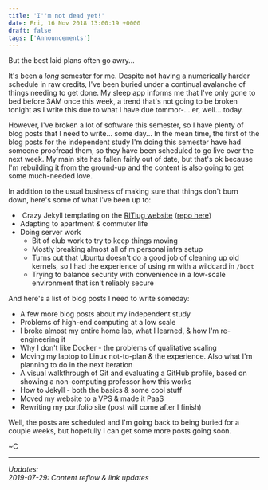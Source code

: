 ```yaml
---
title: 'I''m not dead yet!'
date: Fri, 16 Nov 2018 13:00:19 +0000
draft: false
tags: ['Announcements']
---
```


But the best laid plans often go awry...

It's been a _long_ semester for me. Despite not having a numerically harder schedule in raw credits, I've been buried under a continual avalanche of things needing to get done. My sleep app informs me that I've only gone to bed before 3AM once this week, a trend that's not going to be broken tonight as I write this due to what I have due tommor-... er, well... today.

However, I've broken a lot of software this semester, so I have plenty of blog posts that I need to write... some day... In the mean time, the first of the blog posts for the independent study I'm doing this semester have had someone proofread them, so they have been scheduled to go live over the next week. My main site has fallen fairly out of date, but that's ok because I'm rebuilding it from the ground-up and the content is also going to get some much-needed love.  

In addition to the usual business of making sure that things don't burn down, here's some of what I've been up to:

*    Crazy Jekyll templating on the [RITlug website](https://ritlug.com/) ([repo here](https://github.com/RITlug/ritlug.github.io))
*   Adapting to apartment & commuter life
*   Doing server work
    *   Bit of club work to try to keep things moving
    *   Mostly breaking almost all of m personal infra setup
    *   Turns out that Ubuntu doesn't do a good job of cleaning up old kernels, so I had the experience of using `rm` with a wildcard in `/boot`
    *   Trying to balance security with convenience in a low-scale environment that isn't reliably secure  
        

And here's a list of blog posts I need to write someday:

*   A few more blog posts about my independent study  
*   Problems of high-end computing at a low scale
*   I broke almost my entire home lab, what I learned, & how I'm re-engineering it  
*   Why I don't like Docker - the problems of qualitative scaling
*   Moving my laptop to Linux not-to-plan & the experience. Also what I'm planning to do in the next iteration
*   A visual walkthrough of Git and evaluating a GitHub profile, based on showing a non-computing professor how this works
*   How to Jekyll - both the basics & some cool stuff
*   Moved my website to a VPS & made it PaaS
*   Rewriting my portfolio site (post will come after I finish)

Well, the posts are scheduled and I'm going back to being buried for a couple weeks, but hopefully I can get some more posts going soon.

~C

---

_Updates:_  
_2019-07-29: Content reflow & link updates_
